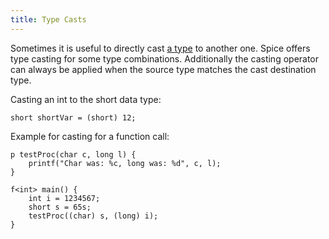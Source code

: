 ```yaml
---
title: Type Casts
---
```


Sometimes it is useful to directly cast [a type](../data-types) to another one. Spice offers type casting for some type combinations. Additionally the casting operator can always be applied when the source type matches the cast destination type.

Casting an int to the short data type:
```spice
short shortVar = (short) 12;
```

Example for casting for a function call:
```spice
p testProc(char c, long l) {
    printf("Char was: %c, long was: %d", c, l);
}

f<int> main() {
    int i = 1234567;
    short s = 65s;
    testProc((char) s, (long) i);
}
```